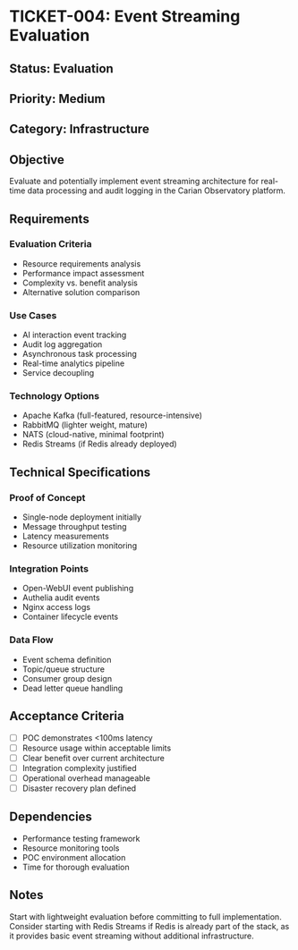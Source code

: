 # TICKET-004: Event Streaming Evaluation

## Status: Evaluation
## Priority: Medium
## Category: Infrastructure

## Objective

Evaluate and potentially implement event streaming architecture for real-time data processing and audit logging in the Carian Observatory platform.

## Requirements

### Evaluation Criteria
- Resource requirements analysis
- Performance impact assessment
- Complexity vs. benefit analysis
- Alternative solution comparison

### Use Cases
- AI interaction event tracking
- Audit log aggregation
- Asynchronous task processing
- Real-time analytics pipeline
- Service decoupling

### Technology Options
- Apache Kafka (full-featured, resource-intensive)
- RabbitMQ (lighter weight, mature)
- NATS (cloud-native, minimal footprint)
- Redis Streams (if Redis already deployed)

## Technical Specifications

### Proof of Concept
- Single-node deployment initially
- Message throughput testing
- Latency measurements
- Resource utilization monitoring

### Integration Points
- Open-WebUI event publishing
- Authelia audit events
- Nginx access logs
- Container lifecycle events

### Data Flow
- Event schema definition
- Topic/queue structure
- Consumer group design
- Dead letter queue handling

## Acceptance Criteria

- [ ] POC demonstrates <100ms latency
- [ ] Resource usage within acceptable limits
- [ ] Clear benefit over current architecture
- [ ] Integration complexity justified
- [ ] Operational overhead manageable
- [ ] Disaster recovery plan defined

## Dependencies

- Performance testing framework
- Resource monitoring tools
- POC environment allocation
- Time for thorough evaluation

## Notes

Start with lightweight evaluation before committing to full implementation. Consider starting with Redis Streams if Redis is already part of the stack, as it provides basic event streaming without additional infrastructure.